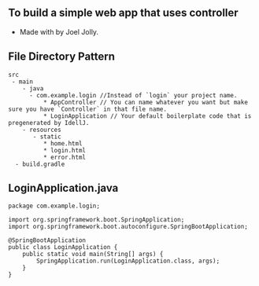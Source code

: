 ## To build a simple web app that uses controller
* Made with by Joel Jolly.

## File Directory Pattern
```
src
 - main
    - java
      - com.example.login //Instead of `login` your project name.
          * AppController // You can name whatever you want but make sure you have `Controller` in that file name.
          * LoginApplication // Your default boilerplate code that is pregenerated by IdellJ.
    - resources
       - static
          * home.html
          * login.html
          * error.html
  - build.gradle
```

## LoginApplication.java
```
package com.example.login;

import org.springframework.boot.SpringApplication;
import org.springframework.boot.autoconfigure.SpringBootApplication;

@SpringBootApplication
public class LoginApplication {
    public static void main(String[] args) {
        SpringApplication.run(LoginApplication.class, args);
    }
}
```
